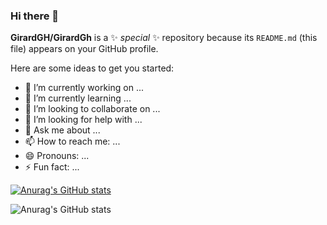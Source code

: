 ### Hi there 👋


**GirardGH/GirardGh** is a ✨ _special_ ✨ repository because its `README.md` (this file) appears on your GitHub profile.

Here are some ideas to get you started:

- 🔭 I’m currently working on ...
- 🌱 I’m currently learning ...
- 👯 I’m looking to collaborate on ...
- 🤔 I’m looking for help with ...
- 💬 Ask me about ...
- 📫 How to reach me: ...
- 😄 Pronouns: ...
- ⚡ Fun fact: ...


[![Anurag's GitHub stats](https://github-readme-stats.vercel.app/api?username=GirardGh)](https://github.com/anuraghazra/github-readme-stats)

![Anurag's GitHub stats](https://github-readme-stats.vercel.app/api?username=GirardGh&theme=onedark&show_icons=true)
